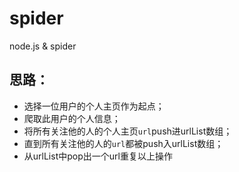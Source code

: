 # spider
node.js & spider
## 思路：
- 选择一位用户的个人主页作为起点；
- 爬取此用户的个人信息；
- 将所有关注他的人的个人主页`url`push进urlList数组；
- 直到所有关注他的人的`url`都被push入urlList数组；
- 从urlList中pop出一个url重复以上操作
